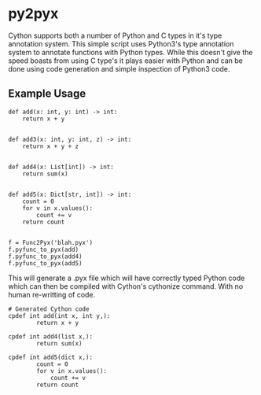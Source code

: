 # py2pyx
Cython supports both a number of Python and C types in it's type annotation system. This simple script uses Python3's type annotation system
to annotate functions with Python types. While this doesn't give the speed boasts from using C type's it plays easier with Python and can be 
done using code generation and simple inspection of Python3 code.

## Example Usage
```python3
def add(x: int, y: int) -> int:
    return x + y


def add3(x: int, y: int, z) -> int:
    return x + y + z


def add4(x: List[int]) -> int:
    return sum(x)


def add5(x: Dict[str, int]) -> int:
    count = 0
    for v in x.values():
        count += v
    return count


f = Func2Pyx('blah.pyx')
f.pyfunc_to_pyx(add)
f.pyfunc_to_pyx(add4)
f.pyfunc_to_pyx(add5)
```
This will generate a .pyx file which will have correctly typed Python code which can then be compiled with Cython's cythonize command. With no
human re-writting of code. 
```python3
# Generated Cython code
cpdef int add(int x, int y,):
        return x + y

cpdef int add4(list x,):
        return sum(x)

cpdef int add5(dict x,):
        count = 0
        for v in x.values():
            count += v
        return count

```
